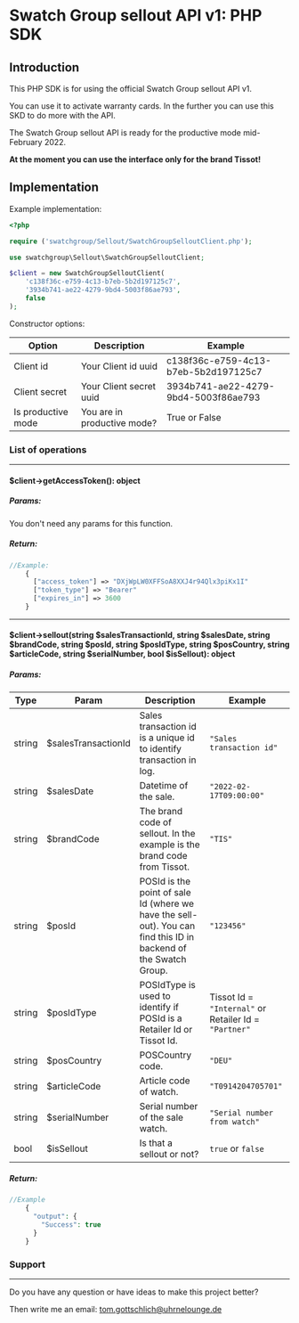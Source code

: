 # Swatch Group sellout API v1: PHP SDK

## Introduction

This PHP SDK is for using the official Swatch Group sellout API v1.

You can use it to activate warranty cards. In the further you can use this SKD to do more with the API.

The Swatch Group sellout API is ready for the productive mode mid-February 2022.

**At the moment you can use the interface only for the brand Tissot!**

## Implementation

Example implementation:

```php
<?php

require ('swatchgroup/Sellout/SwatchGroupSelloutClient.php');

use swatchgroup\Sellout\SwatchGroupSelloutClient;

$client = new SwatchGroupSelloutClient(
    'c138f36c-e759-4c13-b7eb-5b2d197125c7',
    '3934b741-ae22-4279-9bd4-5003f86ae793',
    false
);
```

Constructor options:

Option | Description | Example
--- | --- | ---
Client id | Your Client id uuid | c138f36c-e759-4c13-b7eb-5b2d197125c7
Client secret | Your Client secret uuid | 3934b741-ae22-4279-9bd4-5003f86ae793
Is productive mode | You are in productive mode? | True or False

### List of operations

---

#### $client->getAccessToken(): object

##### Params:

You don't need any params for this function.

##### Return:

```php
//Example:
    {
      ["access_token"] => "DXjWpLW0XFFSoA8XXJ4r94Qlx3piKx1I"
      ["token_type"] => "Bearer"
      ["expires_in"] => 3600
    }
```
---

#### $client->sellout(string $salesTransactionId, string $salesDate, string $brandCode, string $posId, string $posIdType, string $posCountry, string $articleCode, string $serialNumber, bool $isSellout): object

##### Params:

Type | Param | Description | Example
--- | --- | --- | ---
string | $salesTransactionId | Sales transaction id is a unique id to identify transaction in log. | `"Sales transaction id"`
string | $salesDate | Datetime of the sale. | `"2022-02-17T09:00:00"`
string | $brandCode | The brand code of sellout. In the example is the brand code from Tissot. | `"TIS"`
string | $posId | POSId is the point of sale Id (where we have the sell-out). You can find this ID in backend of the Swatch Group. | `"123456"`
string | $posIdType | POSIdType is used to identify if POSId is a Retailer Id or Tissot Id. | Tissot Id = `"Internal"` or Retailer Id = `"Partner"`
string | $posCountry | POSCountry code. | `"DEU"`
string | $articleCode | Article code of watch. | `"T0914204705701"`
string | $serialNumber | Serial number of the sale watch. | `"Serial number from watch"`
bool | $isSellout | Is that a sellout or not?  | `true` or `false`

##### Return:

```php
//Example
    {
      "output": {
        "Success": true
      }
    }
```

### Support

---

Do you have any question or have ideas to make this project better?

Then write me an email: tom.gottschlich@uhrnelounge.de
